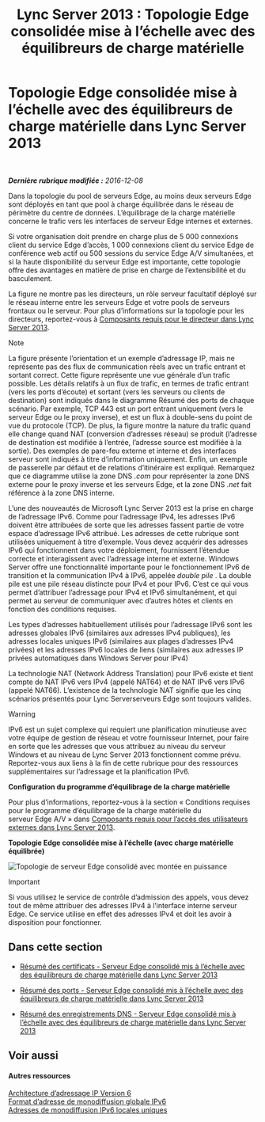 ﻿---
title: 'Lync Server 2013 : Topologie Edge consolidée mise à l’échelle avec des équilibreurs de charge matérielle'
TOCTitle: Topologie Edge consolidée mise à l’échelle avec des équilibreurs de charge matérielle
ms:assetid: 6783e225-9677-415a-8731-0bf2e2c4cf8b
ms:mtpsurl: https://technet.microsoft.com/fr-fr/library/Gg398478(v=OCS.15)
ms:contentKeyID: 49297466
ms.date: 12/10/2016
mtps_version: v=OCS.15
ms.translationtype: HT
---

# Topologie Edge consolidée mise à l’échelle avec des équilibreurs de charge matérielle dans Lync Server 2013

 

_**Dernière rubrique modifiée :** 2016-12-08_

Dans la topologie du pool de serveurs Edge, au moins deux serveurs Edge sont déployés en tant que pool à charge équilibrée dans le réseau de périmètre du centre de données. L’équilibrage de la charge matérielle concerne le trafic vers les interfaces de serveur Edge internes et externes.

Si votre organisation doit prendre en charge plus de 5 000 connexions client du service Edge d’accès, 1 000 connexions client du service Edge de conférence web actif ou 500 sessions du service Edge A/V simultanées, et si la haute disponibilité du serveur Edge est importante, cette topologie offre des avantages en matière de prise en charge de l’extensibilité et du basculement.

La figure ne montre pas les directeurs, un rôle serveur facultatif déployé sur le réseau interne entre les serveurs Edge et votre pools de serveurs frontaux ou le serveur. Pour plus d’informations sur la topologie pour les directeurs, reportez-vous à [Composants requis pour le directeur dans Lync Server 2013](lync-server-2013-components-required-for-the-director.md).

> [!note]  
> La figure présente l’orientation et un exemple d’adressage IP, mais ne représente pas des flux de communication réels avec un trafic entrant et sortant correct. Cette figure représente une vue générale d’un trafic possible. Les détails relatifs à un flux de trafic, en termes de trafic entrant (vers les ports d’écoute) et sortant (vers les serveurs ou clients de destination) sont indiqués dans le diagramme Résumé des ports de chaque scénario. Par exemple, TCP 443 est un port entrant uniquement (vers le serveur Edge ou le proxy inverse), et est un flux à double-sens du point de vue du protocole (TCP). De plus, la figure montre la nature du trafic quand elle change quand NAT (conversion d’adresses réseau) se produit (l’adresse de destination est modifiée à l’entrée, l’adresse source est modifiée à la sortie). Des exemples de pare-feu externe et interne et des interfaces serveur sont indiqués à titre d’information uniquement. Enfin, un exemple de passerelle par défaut et de relations d’itinéraire est expliqué. Remarquez que ce diagramme utilise la zone DNS <em>.com</em> pour représenter la zone DNS externe pour le proxy inverse et les serveurs Edge, et la zone DNS <em>.net</em> fait référence à la zone DNS interne.

L’une des nouveautés de Microsoft Lync Server 2013 est la prise en charge de l’adressage IPv6. Comme pour l’adressage IPv4, les adresses IPv6 doivent être attribuées de sorte que les adresses fassent partie de votre espace d’adressage IPv6 attribué. Les adresses de cette rubrique sont utilisées uniquement à titre d’exemple. Vous devez acquérir des adresses IPv6 qui fonctionnent dans votre déploiement, fournissent l’étendue correcte et interagissent avec l’adressage interne et externe. Windows Server offre une fonctionnalité importante pour le fonctionnement IPv6 de transition et la communication IPv4 à IPv6, appelée *double pile* . La double pile est une pile réseau distincte pour IPv4 et pour IPv6. C’est ce qui vous permet d’attribuer l’adressage pour IPv4 et IPv6 simultanément, et qui permet au serveur de communiquer avec d’autres hôtes et clients en fonction des conditions requises.

Les types d’adresses habituellement utilisés pour l’adressage IPv6 sont les adresses globales IPv6 (similaires aux adresses IPv4 publiques), les adresses locales uniques IPv6 (similaires aux plages d’adresses IPv4 privées) et les adresses IPv6 locales de liens (similaires aux adresses IP privées automatiques dans Windows Server pour IPv4)

La technologie NAT (Network Address Translation) pour IPv6 existe et tient compte de NAT IPv6 vers IPv4 (appelé NAT64) et de NAT IPv6 vers IPv6 (appelé NAT66). L’existence de la technologie NAT signifie que les cinq scénarios présentés pour Lync Serverserveurs Edge sont toujours valides.

> [!warning]  
> IPv6 est un sujet complexe qui requiert une planification minutieuse avec votre équipe de gestion de réseau et votre fournisseur Internet, pour faire en sorte que les adresses que vous attribuez au niveau du serveur Windows et au niveau de Lync Server 2013 fonctionnent comme prévu. Reportez-vous aux liens à la fin de cette rubrique pour des ressources supplémentaires sur l’adressage et la planification IPv6.

**Configuration du programme d’équilibrage de la charge matérielle**

Pour plus d’informations, reportez-vous à la section « Conditions requises pour le programme d’équilibrage de la charge matérielle du serveur Edge A/V » dans [Composants requis pour l’accès des utilisateurs externes dans Lync Server 2013](lync-server-2013-components-required-for-external-user-access.md).

**Topologie Edge consolidée mise à l’échelle (avec charge matérielle équilibrée)**

![Topologie de serveur Edge consolidé avec montée en puissance](images/Gg398478.3a57cd0d-8de4-4ecc-a783-4dff5b3456a2(OCS.15).jpg "Topologie de serveur Edge consolidé avec montée en puissance")

> [!important]  
> Si vous utilisez le service de contrôle d’admission des appels, vous devez tout de même attribuer des adresses IPv4 à l’interface interne serveur Edge. Ce service utilise en effet des adresses IPv4 et doit les avoir à disposition pour fonctionner.

## Dans cette section

  - [Résumé des certificats - Serveur Edge consolidé mis à l’échelle avec des équilibreurs de charge matérielle dans Lync Server 2013](lync-server-2013-certificate-summary-scaled-consolidated-edge-with-hardware-load-balancers.md)

  - [Résumé des ports - Serveur Edge consolidé mis à l’échelle avec des équilibreurs de charge matérielle dans Lync Server 2013](lync-server-2013-port-summary-scaled-consolidated-edge-with-hardware-load-balancers.md)

  - [Résumé des enregistrements DNS - Serveur Edge consolidé mis à l’échelle avec des équilibreurs de charge matérielle dans Lync Server 2013](lync-server-2013-dns-summary-scaled-consolidated-edge-with-hardware-load-balancers.md)

## Voir aussi

#### Autres ressources

[Architecture d’adressage IP Version 6](http://tools.ietf.org/html/rfc4291)  
[Format d’adresse de monodiffusion globale IPv6](http://tools.ietf.org/html/rfc3587)  
[Adresses de monodiffusion IPv6 locales uniques](http://tools.ietf.org/html/rfc4193)

